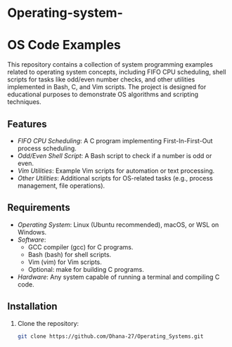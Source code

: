 # Operating-system-
# OS Code Examples

This repository contains a collection of system programming examples related to operating system concepts, including FIFO CPU scheduling, shell scripts for tasks like odd/even number checks, and other utilities implemented in Bash, C, and Vim scripts. The project is designed for educational purposes to demonstrate OS algorithms and scripting techniques.

## Features
- *FIFO CPU Scheduling*: A C program implementing First-In-First-Out process scheduling.
- *Odd/Even Shell Script*: A Bash script to check if a number is odd or even.
- *Vim Utilities*: Example Vim scripts for automation or text processing.
- *Other Utilities*: Additional scripts for OS-related tasks (e.g., process management, file operations).

## Requirements
- *Operating System*: Linux (Ubuntu recommended), macOS, or WSL on Windows.
- *Software*:
  - GCC compiler (gcc) for C programs.
  - Bash (bash) for shell scripts.
  - Vim (vim) for Vim scripts.
  - Optional: make for building C programs.
- *Hardware*: Any system capable of running a terminal and compiling C code.

## Installation
1. Clone the repository:
   ```bash
   git clone https://github.com/Dhana-27/Operating_Systems.git
